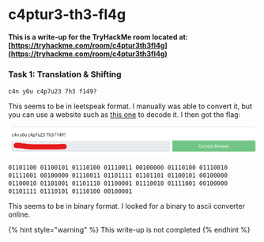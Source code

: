 # c4ptur3-th3-fl4g

#### This is a write-up for the TryHackMe room located at: [https://tryhackme.com/room/c4ptur3th3fl4g](https://tryhackme.com/room/c4ptur3th3fl4g)

### Task 1: Translation & Shifting

```aspnet
c4n y0u c4p7u23 7h3 f149?
```

This seems to be in leetspeak format. I manually was able to convert it, but you can use a website such as [this one](https://www.dcode.fr/leet-speak-1337) to decode it.  I then got the flag:

![](../../.gitbook/assets/image%20%2840%29.png)

```aspnet
01101100 01100101 01110100 01110011 00100000 01110100 01110010 01111001 00100000 01110011 01101111 01101101 01100101 00100000 01100010 01101001 01101110 01100001 01110010 01111001 00100000 01101111 01110101 01110100 00100001
```

This seems to be in binary format. I looked for a binary to ascii converter online.

{% hint style="warning" %}
This write-up is not completed
{% endhint %}

